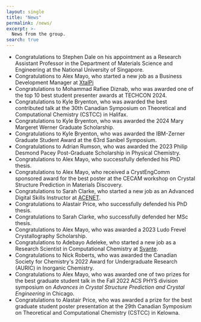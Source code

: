 ```yaml
---
layout: single
title: "News"
permalink: /news/
excerpt: >-
  News from the group.
search: true
---
```


* Congratulations to Stephen Dale on his appointment as a Research
 Assistant Professor in the Department of Materials Science and
 Engineering at the National University of Singapore.
* Congratulations to Alex Mayo, who started a new job as a Business Development Manager at [XtalPi](https://en.xtalpi.com/)
* Congratulations to Mohammad Rafiee Diznab, who was awarded one of the top 10 best student presenter awards at TECHCON 2024.
* Congratulations to Kyle Bryenton, who was awarded the best contributed talk at the 30th Canadian Symposium on Theoretical and Computational Chemistry (CSTCC) in Halifax.
* Congratulations to Kyle Bryenton, who was awarded the 2024 Mary Margeret Werner Graduate Scholarship.
* Congratulations to Kyle Bryenton, who was awarded the IBM-Zerner Graduate Student Award at the 63rd Sanibel Symposium.
* Congratulations to Adrian Rumson, who was awarded the 2023 Philip Desmond Pacey Post-Graduate Scholarship in Physical Chemistry.
* Congratulations to Alex Mayo, who successfully defended his PhD thesis.
* Congratulations to Alex Mayo, who received a CrystEngComm sponsored award for the best poster at the CECAM workshop on Crystal Structure Prediction in Materials Discovery.
* Congratulations to Sarah Clarke, who started a new job as an Advanced Digital Skills Instructor at [ACENET](https://ace-net.ca/team.html).
* Congratulations to Alastair Price, who successfully defended his PhD thesis.
* Congratulations to Sarah Clarke, who successfully defended her MSc thesis.
* Congratulations to Alex Mayo, who was awarded a 2023 Ludo Frevel Crystallography Scholarship.
* Congratulations to Adebayo Adeleke, who started a new job as a Research Scientist in Computational Chemistry at [Svante](https://svanteinc.com/).
* Congratulations to Nick Roberts, who was awarded the Canadian Society for Chemistry's 2022 Award for Undergraduate Research (AURIC) in Inorganic Chemistry.
* Congratulations to Alex Mayo, who was awarded one of two prizes for the best graduate student talk in the Fall 2022 ACS PHYS division symposium on *Advances in Crystal Structure Prediction and Crystal Engineering* in Chicago.
* Congratulations to Alastair Price, who was awarded a prize for the best graduate student poster presentation at the 29th Canadian Symposium on Theoretical and Computational Chemistry (CSTCC) in Kelowna.


